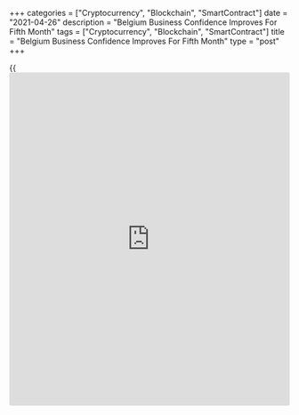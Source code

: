 +++
categories = ["Cryptocurrency", "Blockchain", "SmartContract"]
date = "2021-04-26"
description = "Belgium Business Confidence Improves For Fifth Month"
tags = ["Cryptocurrency", "Blockchain", "SmartContract"]
title = "Belgium Business Confidence Improves For Fifth Month"
type = "post"
+++

{{<iframe id="large-banner" src="https://www.bounty.group/#slide=11.0" width="100%" height="600" scrolling="no" style="border: 0px solid rgb(216, 221, 230); border-radius: 3px;">}}

Belgium's [business][1] confidence improved sharply in April and for a
fifth consecutive month, survey data from the National Bank of Belgium
showed Monday.

The business confidence index climbed to 4.4 from -1.0 in the previous
month. Economists had expected the reading to weaken to -3.1.

The latest improvement was driven by stronger morale in the business
services, mainly information [technology][2], as well as manufacturing
and construction sectors.

The business services index rose 6.7 points and the measures for the
manufacturing sector and the construction industry climbed 5.6 points
each. The confidence index for the trade sector dropped 2.7 points.

The assessment of the current situation improved in the services sector
and entrepreneurs continued to be optimistic about the future outlook
for general market demand.

Manufacturers gave a more favorable assessment for the current
situation, especially for order book levels. They also revised upwards
the forecasts for employment and demand.

The main improvement in the assessment in the building industry was with
regards to demand prospects.

In the trade sector, forecasts for employment and for orders placed with
suppliers were revised downwards.

The survey also showed that the seasonally adjusted capacity utilization
rate climbed to 79.6 percent in April from 78.9 percent in January, thus
returning to its end-2019 level.

For comments and feedback [contact](https://www.playgroundfx.com/contact/): editorial@rtt[news](https://www.letsplayfx.com/blog/forex-news-website/).com

[Economic News][3]

 **What parts of the world are seeing the best (and worst) economic
performances lately? Click[here][4] to check out our [Econ Scorecard][4]
and find out! See up-to-the-moment [ranking](https://www.playgroundfx.com/blog/crypto-exchange-ranking/)s for the best and worst
performers in [GDP][5], [unemployment rate][6], [inflation][7] and much
more.**

   1. www.rtt[news](https://www.letsplayfx.com/blog/forex-news-website/).com/Content/Business.aspx
   2. www.rtt[news](https://www.letsplayfx.com/blog/forex-news-website/).com/
   3. www.rtt[news](https://www.letsplayfx.com/blog/forex-news-website/).com/Content/EconomicNews.aspx
   4. www.rtt[news](https://www.letsplayfx.com/blog/forex-news-website/).com/economic-scorecard/world-rank/retail-sales/highest-performance.aspx
   5. www.rtt[news](https://www.letsplayfx.com/blog/forex-news-website/).com/economic-scorecard/world-rank/GDP/highest-performance.aspx
   6. www.rtt[news](https://www.letsplayfx.com/blog/forex-news-website/).com/economic-scorecard/world-rank/unemployment-rate/lowest-performance.aspx
   7. www.rtt[news](https://www.letsplayfx.com/blog/forex-news-website/).com/economic-scorecard/world-rank/CPI/highest-performance.aspx